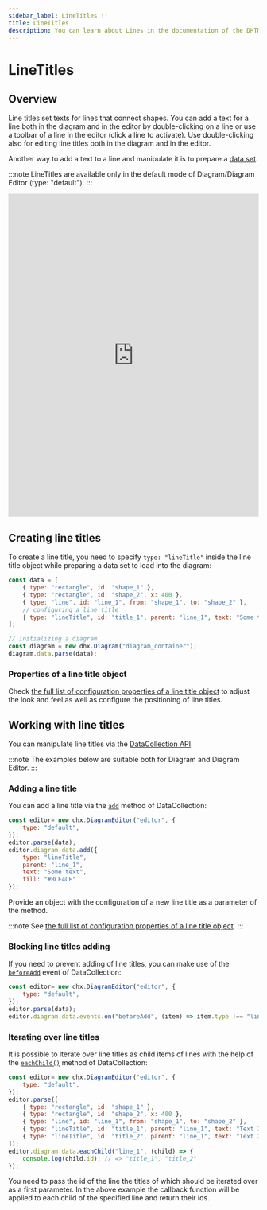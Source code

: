 ```yaml
---
sidebar_label: LineTitles !!
title: LineTitles
description: You can learn about Lines in the documentation of the DHTMLX JavaScript Diagram library. Browse developer guides and API reference, try out code examples and live demos, and download a free 30-day evaluation version of DHTMLX Diagram.
---
```


# LineTitles

## Overview

Line titles set texts for lines that connect shapes. You can add a text for a line both in the diagram and in the editor by double-clicking on a line or use a toolbar of a line in the editor (click a line to activate). Use double-clicking also for editing line titles both in the diagram and in the editor.

Another way to add a text to a line and manipulate it is to prepare a [data set](guides/loading_data.md/#preparing-data-to-load).

:::note 
LineTitles are available only in the default mode of Diagram/Diagram Editor (type: "default").
:::

<iframe src="https://snippet.dhtmlx.com/e6zm6wh1?mode=result" frameborder="0" class="snippet_iframe" width="100%" height="650"></iframe>

## Creating line titles

To create a line title, you need to specify `type: "lineTitle"` inside the line title object while preparing a data set to load into the diagram:

~~~js {5-6}
const data = [
    { type: "rectangle", id: "shape_1" },
    { type: "rectangle", id: "shape_2", x: 400 },
    { type: "line", id: "line_1", from: "shape_1", to: "shape_2" },
    // configuring a line title
    { type: "lineTitle", id: "title_1", parent: "line_1", text: "Some text" }
];

// initializing a diagram
const diagram = new dhx.Diagram("diagram_container");
diagram.data.parse(data);
~~~

### Properties of a line title object

Check [the full list of configuration properties of a line title object](/line_titles/configuration_properties/) to adjust the look and feel as well as configure the positioning of line titles.

## Working with line titles 

You can manipulate line titles via the [DataCollection API](../api/data_collection/).

:::note 
The examples below are suitable both for Diagram and Diagram Editor.
:::

### Adding a line title 

You can add a line title via the [`add`](../api/data_collection/add_method/) method of DataCollection:

~~~js {5-10}
const editor= new dhx.DiagramEditor("editor", {
    type: "default",
});
editor.parse(data);
editor.diagram.data.add({
    type: "lineTitle",
    parent: "line_1",
    text: "Some text",
    fill: "#BCE4CE"
});
~~~

Provide an object with the configuration of a new line title as a parameter of the method.

:::note 
See [the full list of configuration properties of a line title object](/line_titles/configuration_properties/).
:::

### Blocking line titles adding 

If you need to prevent adding of line titles, you can make use of the [`beforeAdd`](../api/data_collection/beforeadd_event/) event of DataCollection:

~~~js {5}
const editor= new dhx.DiagramEditor("editor", {
    type: "default",
});
editor.parse(data);
editor.diagram.data.events.on("beforeAdd", (item) => item.type !== "lineTitle");
~~~

### Iterating over line titles

It is possible to iterate over line titles as child items of lines with the help of the [`eachChild()`](../api/data_collection/eachchild_method/) method of DataCollection:

~~~js {7-9,11-13}
const editor= new dhx.DiagramEditor("editor", {
    type: "default",
});
editor.parse([
    { type: "rectangle", id: "shape_1" },
    { type: "rectangle", id: "shape_2", x: 400 },
    { type: "line", id: "line_1", from: "shape_1", to: "shape_2" },
    { type: "lineTitle", id: "title_1", parent: "line_1", text: "Text 1", distance: 50 },
    { type: "lineTitle", id: "title_2", parent: "line_1", text: "Text 2", distance: 70 }
]);
editor.diagram.data.eachChild("line_1", (child) => {
    console.log(child.id); // => "title_1", "title_2"
});
~~~

You need to pass the id of the line the titles of which should be iterated over as a first parameter. In the above example the callback function will be applied to each child of the specified line and return their ids.


